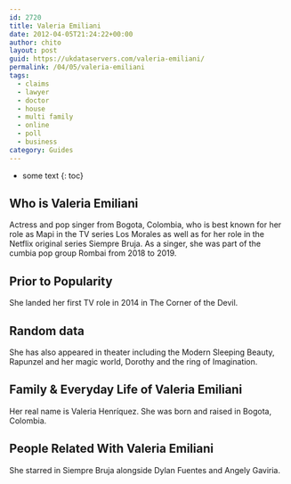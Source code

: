 ```yaml
---
id: 2720
title: Valeria Emiliani
date: 2012-04-05T21:24:22+00:00
author: chito
layout: post
guid: https://ukdataservers.com/valeria-emiliani/
permalink: /04/05/valeria-emiliani
tags:
  - claims
  - lawyer
  - doctor
  - house
  - multi family
  - online
  - poll
  - business
category: Guides
---
```


* some text
{: toc}
          
          
## Who is  Valeria Emiliani
                  
                  
                  
Actress and pop singer from Bogota, Colombia, who is best known for her role as Mapi in the TV series Los Morales as well as for her role in the Netflix original series Siempre Bruja. As a singer, she was part of the cumbia pop group Rombai from 2018 to 2019. 
                  
                
                
                
## Prior to Popularity 
                  
                  
                  
She landed her first TV role in 2014 in The Corner of the Devil.
                  
                
                
                
## Random data 
                  
                  
                  
She has also appeared in theater including the Modern Sleeping Beauty, Rapunzel and her magic world, Dorothy and the ring of Imagination. 
                  
                
                
                
## Family & Everyday Life of Valeria Emiliani
                  
                  
                  
Her real name is Valeria Henríquez. She was born and raised in Bogota, Colombia.
                  
                
                
                
## People Related With  Valeria Emiliani
                  
                  
                  
She starred in Siempre Bruja alongside Dylan Fuentes and Angely Gaviria. 
                  
                
              
            
          
          
          
    
    
  
